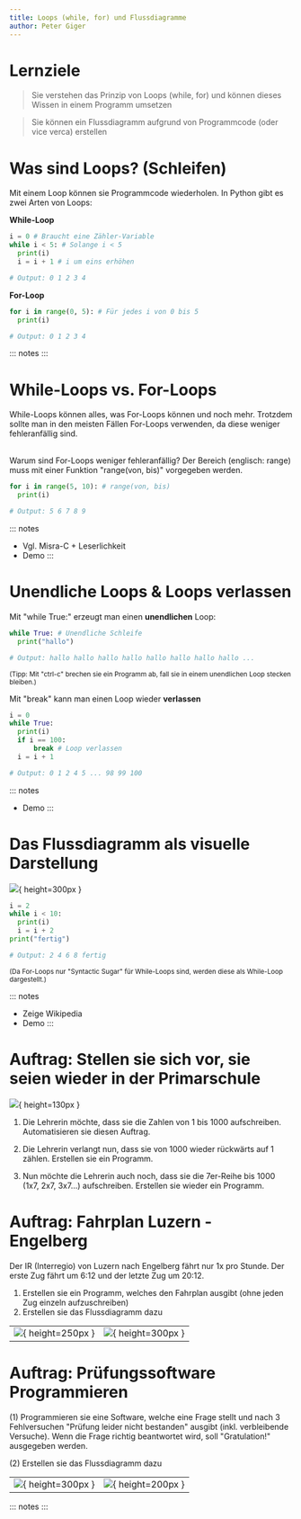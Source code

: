 ```yaml
---
title: Loops (while, for) und Flussdiagramme
author: Peter Giger
---
```


# Lernziele <i class="fas fa-bullseye"></i>

> Sie verstehen das Prinzip von Loops (while, for) und können dieses Wissen in einem Programm umsetzen

> Sie können ein Flussdiagramm aufgrund von Programmcode (oder vice verca) erstellen

# Was sind Loops? (Schleifen) <i class="fas fa-redo"></i>

Mit einem Loop können sie Programmcode wiederholen. In Python gibt es zwei Arten von Loops:

**While-Loop**
```python
i = 0 # Braucht eine Zähler-Variable
while i < 5: # Solange i < 5
  print(i)
  i = i + 1 # i um eins erhöhen

# Output: 0 1 2 3 4
```

**For-Loop**
```python
for i in range(0, 5): # Für jedes i von 0 bis 5
  print(i)

# Output: 0 1 2 3 4
```

::: notes
:::


# While-Loops vs. For-Loops <i class="fas fa-redo"></i>
While-Loops können alles, was For-Loops können und noch mehr. Trotzdem sollte man in den meisten Fällen For-Loops verwenden, da diese weniger fehleranfällig sind.

<br>
Warum sind For-Loops weniger fehleranfällig? Der Bereich (englisch: range) muss mit einer Funktion "range(von, bis)" vorgegeben werden.

```python
for i in range(5, 10): # range(von, bis)
  print(i)

# Output: 5 6 7 8 9
```

::: notes
- Vgl. Misra-C + Leserlichkeit
- Demo
:::


# Unendliche Loops & Loops verlassen <i class="fas fa-times"></i>

Mit "while True:" erzeugt man einen **unendlichen** Loop:

```python
while True: # Unendliche Schleife
  print("hallo")

# Output: hallo hallo hallo hallo hallo hallo hallo hallo ...
```

<small>(Tipp: Mit "ctrl-c" brechen sie ein Programm ab, fall sie in einem unendlichen Loop stecken bleiben.)</small>

Mit "break" kann man einen Loop wieder **verlassen**

```python
i = 0
while True:
  print(i)
  if i == 100:
	  break # Loop verlassen
  i = i + 1

# Output: 0 1 2 4 5 ... 98 99 100
```

::: notes
- Demo
:::

# Das Flussdiagramm als visuelle Darstellung <i class="fas fa-chart-pie"></i>

![](images/flussdiagramm_while.drawio.png){ height=300px }

```python
i = 2
while i < 10:
  print(i)
  i = i + 2
print("fertig")

# Output: 2 4 6 8 fertig
```

<small>(Da For-Loops nur "Syntactic Sugar" für While-Loops sind, werden diese als While-Loop dargestellt.)</small>

::: notes
- Zeige Wikipedia
- Demo
:::

# Auftrag: Stellen sie sich vor, sie seien wieder in der Primarschule <i class="fas fa-school"></i>

![](images/primarschule.png){ height=130px }

1. Die Lehrerin möchte, dass sie die Zahlen von 1 bis 1000 aufschreiben. Automatisieren sie diesen Auftrag.

2. Die Lehrerin verlangt nun, dass sie von 1000 wieder rückwärts auf 1 zählen. Erstellen sie ein Programm.

3. Nun möchte die Lehrerin auch noch, dass sie die 7er-Reihe bis 1000 (1x7, 2x7, 3x7...) aufschreiben. Erstellen sie wieder ein Programm.

# Auftrag: Fahrplan Luzern - Engelberg <i class="fas fa-subway"></i>

Der IR (Interregio) von Luzern nach Engelberg fährt nur 1x pro Stunde. Der erste Zug fährt um 6:12 und der letzte Zug um 20:12. 

1. Erstellen sie ein Programm, welches den Fahrplan ausgibt (ohne jeden Zug einzeln aufzuschreiben)
2. Erstellen sie das Flussdiagramm dazu

|||
| ----------------------------------- | ----------------------------------- |
| ![](images/fahrplan.png){ height=250px } | ![](images/fahrplan_2.png){ height=300px } |


# Auftrag: Prüfungssoftware Programmieren <i class="fas fa-shoe-prints"></i>

(1) Programmieren sie eine Software, welche eine Frage stellt und nach 3 Fehlversuchen "Prüfung leider nicht bestanden" ausgibt (inkl. verbleibende Versuche). Wenn die Frage richtig beantwortet wird, soll "Gratulation!" ausgegeben werden.

(2) Erstellen sie das Flussdiagramm dazu


|||
| ----------------------------------- | ----------------------------------- |
| ![](images/exam_software.png){ height=300px } | ![](images/exam_software_2.png){ height=200px } |

::: notes
:::
